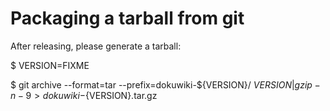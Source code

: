 Packaging a tarball from git
==============================

After releasing, please generate a tarball:

  $ VERSION=FIXME

  $ git archive --format=tar --prefix=dokuwiki-${VERSION}/ ${VERSION} | gzip -n -9 > dokuwiki-${VERSION}.tar.gz

